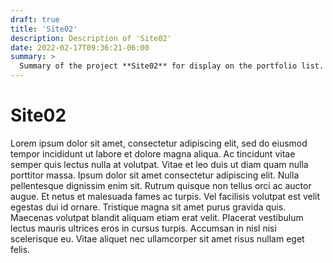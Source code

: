 ```yaml
---
draft: true
title: 'Site02'
description: Description of 'Site02'
date: 2022-02-17T09:36:21-06:00
summary: >
  Summary of the project **Site02** for display on the portfolio list.
---
```


# Site02

Lorem ipsum dolor sit amet, consectetur adipiscing elit, sed do eiusmod tempor incididunt ut labore et dolore magna aliqua. Ac tincidunt vitae semper quis lectus nulla at volutpat. Vitae et leo duis ut diam quam nulla porttitor massa. Ipsum dolor sit amet consectetur adipiscing elit. Nulla pellentesque dignissim enim sit. Rutrum quisque non tellus orci ac auctor augue. Et netus et malesuada fames ac turpis. Vel facilisis volutpat est velit egestas dui id ornare. Tristique magna sit amet purus gravida quis. Maecenas volutpat blandit aliquam etiam erat velit. Placerat vestibulum lectus mauris ultrices eros in cursus turpis. Accumsan in nisl nisi scelerisque eu. Vitae aliquet nec ullamcorper sit amet risus nullam eget felis.
